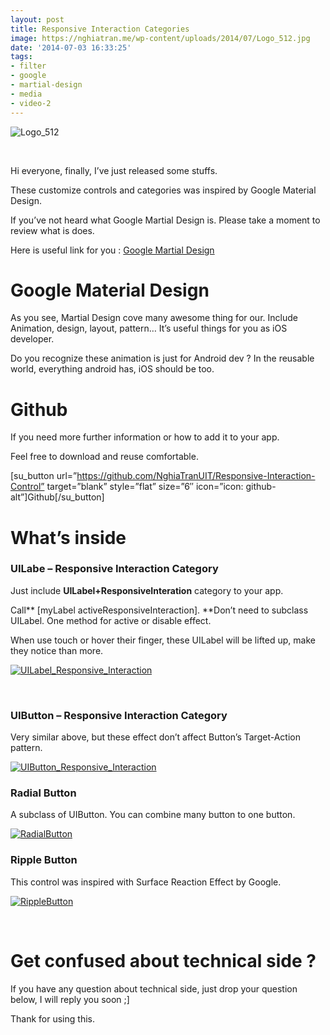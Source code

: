 ```yaml
---
layout: post
title: Responsive Interaction Categories
image: https://nghiatran.me/wp-content/uploads/2014/07/Logo_512.jpg
date: '2014-07-03 16:33:25'
tags:
- filter
- google
- martial-design
- media
- video-2
---
```



![Logo_512](https://i2.wp.com/128.199.214.43/wp-content/uploads/2014/07/Logo_512-300x300.jpg?resize=300%2C300)

 

Hi everyone, finally, I’ve just released some stuffs.

These customize controls and categories was inspired by Google Material Design.

If you’ve not heard what Google Martial Design is. Please take a moment to review what is does.

Here is useful link for you : [Google Martial Design](https://www.google.com/design/spec/animation/responsive-interaction.html#responsive-interaction-surface-response "Google")


# Google Material Design

As you see, Martial Design cove many awesome thing for our. Include Animation, design, layout, pattern… It’s useful things for you as iOS developer.

Do you recognize these animation is just for Android dev ? In the reusable world, everything android has, iOS should be too.


# Github

If you need more further information or how to add it to your app.

Feel free to download and reuse comfortable.

[su_button url=”https://github.com/NghiaTranUIT/Responsive-Interaction-Control” target=”blank” style=”flat” size=”6″ icon=”icon: github-alt”]Github[/su_button]


# What’s inside

### UILabe – Responsive Interaction Category

Just include **UILabel+ResponsiveInteration** category to your app.

Call** [myLabel activeResponsiveInteraction]. **Don’t need to subclass UILabel. One method for active or disable effect.

When use touch or hover their finger, these UILabel will be lifted up, make they notice than more.

[![UILabel_Responsive_Interaction](https://i0.wp.com/128.199.214.43/wp-content/uploads/2014/07/UILabel_Responsive_Interaction.gif?resize=314%2C587)](https://i0.wp.com/128.199.214.43/wp-content/uploads/2014/07/UILabel_Responsive_Interaction.gif)

 

### UIButton – Responsive Interaction Category

Very similar above, but these effect don’t affect Button’s Target-Action pattern.

[![UIButton_Responsive_Interaction](https://i1.wp.com/128.199.214.43/wp-content/uploads/2014/07/UIButton_Responsive_Interaction.gif?resize=314%2C587)](https://i1.wp.com/128.199.214.43/wp-content/uploads/2014/07/UIButton_Responsive_Interaction.gif)

### Radial Button

A subclass of UIButton. You can combine many button to one button.

[![RadialButton](https://i1.wp.com/128.199.214.43/wp-content/uploads/2014/07/RadialButton.gif?resize=314%2C587)](https://i1.wp.com/128.199.214.43/wp-content/uploads/2014/07/RadialButton.gif)

### Ripple Button

This control was inspired with Surface Reaction Effect by Google.

[![RippleButton](https://i0.wp.com/128.199.214.43/wp-content/uploads/2014/07/RippleButton.gif?resize=314%2C587)](https://i0.wp.com/128.199.214.43/wp-content/uploads/2014/07/RippleButton.gif)

 


# Get confused about technical side ?

If you have any question about technical side, just drop your question below, I will reply you soon ;]

Thank for using this.



